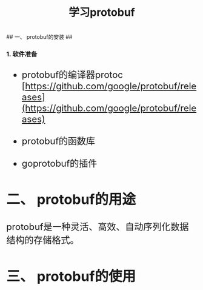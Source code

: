 #  <center>学习protobuf</center>  #
<br>
## 一、 protobuf的安装 ##

### 1. 软件准备 ###


<font size=5>

- protobuf的编译器protoc [https://github.com/google/protobuf/releases](https://github.com/google/protobuf/releases)


- protobuf的函数库 


- goprotobuf的插件

## 二、 protobuf的用途 ##

protobuf是一种灵活、高效、自动序列化数据结构的存储格式。


## 三、 protobuf的使用 ##


